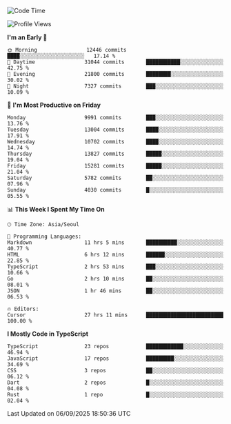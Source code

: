 <!--START_SECTION:waka-->
![Code Time](http://img.shields.io/badge/Code%20Time-8%2C255%20hrs%2032%20mins-blue)

![Profile Views](http://img.shields.io/badge/Profile%20Views-0-blue)

**I'm an Early 🐤** 

```text
🌞 Morning                12446 commits       ████░░░░░░░░░░░░░░░░░░░░░   17.14 % 
🌆 Daytime                31044 commits       ███████████░░░░░░░░░░░░░░   42.75 % 
🌃 Evening                21800 commits       ████████░░░░░░░░░░░░░░░░░   30.02 % 
🌙 Night                  7327 commits        ███░░░░░░░░░░░░░░░░░░░░░░   10.09 % 
```
📅 **I'm Most Productive on Friday** 

```text
Monday                   9991 commits        ███░░░░░░░░░░░░░░░░░░░░░░   13.76 % 
Tuesday                  13004 commits       ████░░░░░░░░░░░░░░░░░░░░░   17.91 % 
Wednesday                10702 commits       ████░░░░░░░░░░░░░░░░░░░░░   14.74 % 
Thursday                 13827 commits       █████░░░░░░░░░░░░░░░░░░░░   19.04 % 
Friday                   15281 commits       █████░░░░░░░░░░░░░░░░░░░░   21.04 % 
Saturday                 5782 commits        ██░░░░░░░░░░░░░░░░░░░░░░░   07.96 % 
Sunday                   4030 commits        █░░░░░░░░░░░░░░░░░░░░░░░░   05.55 % 
```


📊 **This Week I Spent My Time On** 

```text
🕑︎ Time Zone: Asia/Seoul

💬 Programming Languages: 
Markdown                 11 hrs 5 mins       ██████████░░░░░░░░░░░░░░░   40.77 % 
HTML                     6 hrs 12 mins       ██████░░░░░░░░░░░░░░░░░░░   22.85 % 
TypeScript               2 hrs 53 mins       ███░░░░░░░░░░░░░░░░░░░░░░   10.66 % 
Go                       2 hrs 10 mins       ██░░░░░░░░░░░░░░░░░░░░░░░   08.01 % 
JSON                     1 hr 46 mins        ██░░░░░░░░░░░░░░░░░░░░░░░   06.53 % 

🔥 Editors: 
Cursor                   27 hrs 11 mins      █████████████████████████   100.00 % 
```

**I Mostly Code in TypeScript** 

```text
TypeScript               23 repos            ████████████░░░░░░░░░░░░░   46.94 % 
JavaScript               17 repos            █████████░░░░░░░░░░░░░░░░   34.69 % 
CSS                      3 repos             ██░░░░░░░░░░░░░░░░░░░░░░░   06.12 % 
Dart                     2 repos             █░░░░░░░░░░░░░░░░░░░░░░░░   04.08 % 
Rust                     1 repo              █░░░░░░░░░░░░░░░░░░░░░░░░   02.04 % 
```




 Last Updated on 06/09/2025 18:50:36 UTC
<!--END_SECTION:waka-->
